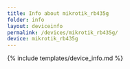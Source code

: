 ```yaml
---
title: Info about mikrotik_rb435g
folder: info
layout: deviceinfo
permalink: /devices/mikrotik_rb435g/
device: mikrotik_rb435g
---
```

{% include templates/device_info.md %}

